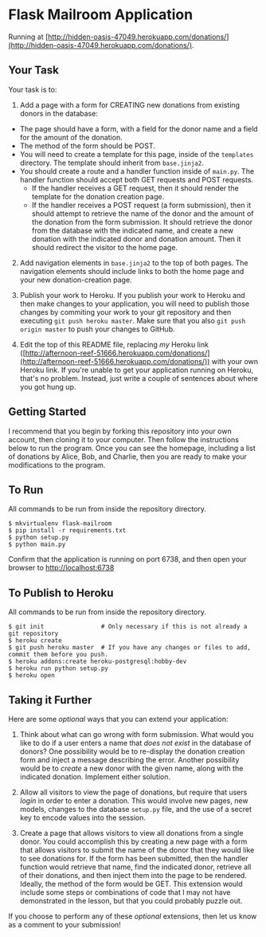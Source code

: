 # Flask Mailroom Application

Running at [http://hidden-oasis-47049.herokuapp.com/donations/](http://hidden-oasis-47049.herokuapp.com/donations/).

## Your Task

Your task is to:

1. Add a page with a form for CREATING new donations from existing donors in the database:
  * The page should have a form, with a field for the donor name and a field for the amount of the donation.
  * The method of the form should be POST.
  * You will need to create a template for this page, inside of the `templates` directory. The template should inherit from `base.jinja2`.
  * You should create a route and a handler function inside of `main.py`. The handler function should accept both GET requests and POST requests.
    * If the handler receives a GET request, then it should render the template for the donation creation page.
    * If the handler receives a POST request (a form submission), then it should attempt to retrieve the name of the donor and the amount of the donation from the form submission. It should retrieve the donor from the database with the indicated name, and create a new donation with the indicated donor and donation amount. Then it should redirect the visitor to the home page.

2. Add navigation elements in `base.jinja2` to the top of both pages. The navigation elements should include links to both the home page and your new donation-creation page.

3. Publish your work to Heroku. If you publish your work to Heroku and then make changes to your application, you will need to publish those changes by commiting your work to your git repository and then executing `git push heroku master`. Make sure that you also `git push origin master` to push your changes to GitHub.

4. Edit the top of this README file, replacing _my_ Heroku link ([http://afternoon-reef-51666.herokuapp.com/donations/](http://afternoon-reef-51666.herokuapp.com/donations/)) with your own Heroku link. If you're unable to get your application running on Heroku, that's no problem. Instead, just write a couple of sentences about where you got hung up.


## Getting Started

I recommend that you begin by forking this repository into your own account, then cloning it to your computer. Then follow the instructions below to run the program. Once you can see the homepage, including a list of donations by Alice, Bob, and Charlie, then you are ready to make your modifications to the program.

## To Run

All commands to be run from inside the repository directory.
```
$ mkvirtualenv flask-mailroom
$ pip install -r requirements.txt
$ python setup.py
$ python main.py
```

Confirm that the application is running on port 6738, and then open your browser to [http://localhost:6738](http://localhost:6738)

## To Publish to Heroku

All commands to be run from inside the repository directory.
```
$ git init                # Only necessary if this is not already a git repository
$ heroku create
$ git push heroku master  # If you have any changes or files to add, commit them before you push. 
$ heroku addons:create heroku-postgresql:hobby-dev
$ heroku run python setup.py
$ heroku open
```

## Taking it Further

Here are some *optional* ways that you can extend your application:

1. Think about what can go wrong with form submission. What would you like to do if a user enters a name that _does not exist_ in the database of donors? One possibility would be to re-display the donation creation form and inject a message describing the error. Another possibility would be to _create_ a new donor with the given name, along with the indicated donation. Implement either solution.

2. Allow all visitors to view the page of donations, but require that users _login_ in order to enter a donation. This would involve new pages, new models, changes to the database `setup.py` file, and the use of a secret key to encode values into the session.

3. Create a page that allows visitors to view all donations from a single donor. You could accomplish this by creating a new page with a form that allows visitors to submit the name of the donor that they would like to see donations for. If the form has been submitted, then the handler function would retrieve that name, find the indicated donor, retrieve all of their donations, and then inject them into the page to be rendered. Ideally, the method of the form would be GET. This extension would include some steps or combinations of code that I may not have demonstrated in the lesson, but that you could probably puzzle out.

If you choose to perform any of these *optional* extensions, then let us know as a comment to your submission!
